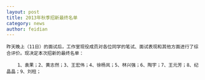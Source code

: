 ```yaml
---
layout: post
title: 2013年秋季招新最终名单
category: news
author: feidian
---
```


    昨天晚上（11日）的面试后，工作室现役成员对各位同学的笔试、面试表现和其他方面进行了综合评价。现决定本次招新的最终名单：

        1、袁果；2、黄志然；3、王宏伟；4、徐杨岚；5、林兴强；6、陶宇；7、王元芳；8、纪晶晶；9、刘柱；